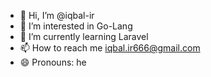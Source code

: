 - 👋 Hi, I’m @iqbal-ir
- 👀 I’m interested in Go-Lang
- 🌱 I’m currently learning Laravel
- 📫 How to reach me iqbal.ir666@gmail.com
- 😄 Pronouns: he


<!---
iqbal-ir/iqbal-ir is a ✨ special ✨ repository because its `README.md` (this file) appears on your GitHub profile.
You can click the Preview link to take a look at your changes.
--->
